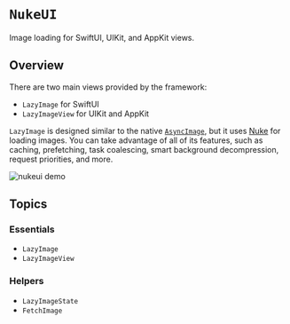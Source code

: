 # ``NukeUI``

Image loading for SwiftUI, UIKit, and AppKit views.

## Overview

There are two main views provided by the framework:

- ``LazyImage`` for SwiftUI
- ``LazyImageView`` for UIKit and AppKit

``LazyImage`` is designed similar to the native [`AsyncImage`](https://developer.apple.com/documentation/SwiftUI/AsyncImage), but it uses [Nuke](https://github.com/kean/Nuke) for loading images. You can take advantage of all of its features, such as caching, prefetching, task coalescing, smart background decompression, request priorities, and more.

![nukeui demo](nukeui-preview)

## Topics

### Essentials

- ``LazyImage``
- ``LazyImageView``

### Helpers

- ``LazyImageState``
- ``FetchImage``

